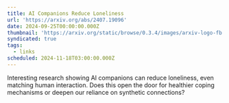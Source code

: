 ```yaml
---
title: AI Companions Reduce Loneliness
url: 'https://arxiv.org/abs/2407.19096'
date: 2024-09-25T00:00:00.000Z
thumbnail: 'https://arxiv.org/static/browse/0.3.4/images/arxiv-logo-fb.png'
syndicated: true
tags:
  - links
scheduled: 2024-11-18T03:00:00.000Z
---
```


Interesting research showing AI companions can reduce loneliness, even matching human interaction. Does this open the door for healthier coping mechanisms or deepen our reliance on synthetic connections?
